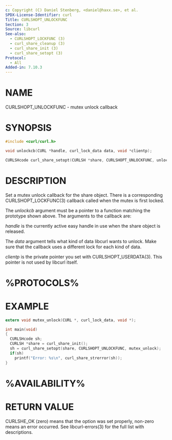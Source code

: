 ```yaml
---
c: Copyright (C) Daniel Stenberg, <daniel@haxx.se>, et al.
SPDX-License-Identifier: curl
Title: CURLSHOPT_UNLOCKFUNC
Section: 3
Source: libcurl
See-also:
  - CURLSHOPT_LOCKFUNC (3)
  - curl_share_cleanup (3)
  - curl_share_init (3)
  - curl_share_setopt (3)
Protocol:
  - All
Added-in: 7.10.3
---
```


# NAME

CURLSHOPT_UNLOCKFUNC - mutex unlock callback

# SYNOPSIS

~~~c
#include <curl/curl.h>

void unlockcb(CURL *handle, curl_lock_data data, void *clientp);

CURLSHcode curl_share_setopt(CURLSH *share, CURLSHOPT_UNLOCKFUNC, unlockcb);
~~~

# DESCRIPTION

Set a mutex unlock callback for the share object. There is a corresponding
CURLSHOPT_LOCKFUNC(3) callback called when the mutex is first locked.

The *unlockcb* argument must be a pointer to a function matching the
prototype shown above. The arguments to the callback are:

*handle* is the currently active easy handle in use when the share object
is released.

The *data* argument tells what kind of data libcurl wants to unlock. Make
sure that the callback uses a different lock for each kind of data.

*clientp* is the private pointer you set with CURLSHOPT_USERDATA(3).
This pointer is not used by libcurl itself.

# %PROTOCOLS%

# EXAMPLE

~~~c
extern void mutex_unlock(CURL *, curl_lock_data, void *);

int main(void)
{
  CURLSHcode sh;
  CURLSH *share = curl_share_init();
  sh = curl_share_setopt(share, CURLSHOPT_UNLOCKFUNC, mutex_unlock);
  if(sh)
    printf("Error: %s\n", curl_share_strerror(sh));
}
~~~

# %AVAILABILITY%

# RETURN VALUE

CURLSHE_OK (zero) means that the option was set properly, non-zero means an
error occurred. See libcurl-errors(3) for the full list with
descriptions.
